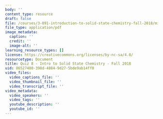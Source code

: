 ```yaml
---
body: ''
content_type: resource
draft: false
file: /courses/3-091-introduction-to-solid-state-chemistry-fall-2018/mit3_091f18_q08.pdf
file_type: application/pdf
image_metadata:
  caption: ''
  credit: ''
  image-alt: ''
learning_resource_types: []
license: https://creativecommons.org/licenses/by-nc-sa/4.0/
resourcetype: Document
title: Quiz 8 - Intro to Solid State Chemistry - Fall 2018
uid: 86527480-398d-4884-9d27-5bde9ab14ff0
video_files:
  video_captions_file: ''
  video_thumbnail_file: ''
  video_transcript_file: ''
video_metadata:
  video_speakers: ''
  video_tags: ''
  youtube_description: ''
  youtube_id: ''
---
```

